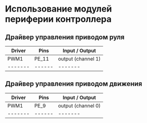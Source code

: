 # Использование модулей периферии контроллера

## Драйвер управления приводом руля 
Driver | Pins | Input / Output
-------|------|-------
  PWM1 | PE_11 |output (channel 1)
-------|------|-------

## Драйвер управления приводом движения 
Driver | Pins | Input / Output
-------|------|-------
  PWM1 | PE_9 |output (channel 0)
-------|------|-------
       

